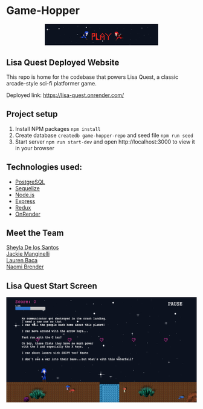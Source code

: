 # Game-Hopper

<div align="center">
  <img alt="Logo" src="public/Screen Shot 2022-12-15 at 7.36.07 PM.png" width="300" />
</div>

## Lisa Quest Deployed Website

This repo is home for the codebase that powers Lisa Quest, a classic arcade-style sci-fi platformer game.

Deployed link: https://lisa-quest.onrender.com/

## Project setup

1. Install NPM packages `npm install`
2. Create database `createdb game-hopper-repo` and seed file `npm run seed`
3. Start server `npm run start-dev` and open http://localhost:3000 to view it in your browser

## Technologies used:

- [PostgreSQL](https://www.postgresql.org)
- [Sequelize](https://sequelize.org)
- [Node.js](https://nodejs.org/en/)
- [Express](https://expressjs.com)
- [Redux](https://redux.js.org)
- [OnRender]()

## Meet the Team

[Sheyla De los Santos]() <br />
[Jackie Manginelli]()<br />
[Lauren Baca]()<br />
[Naomi Brender]()<br />

## Lisa Quest Start Screen

<div align="center">
  <img alt="Logo" src="public/Screen Shot 2022-12-15 at 7.37.24 PM.png" />
</div>
